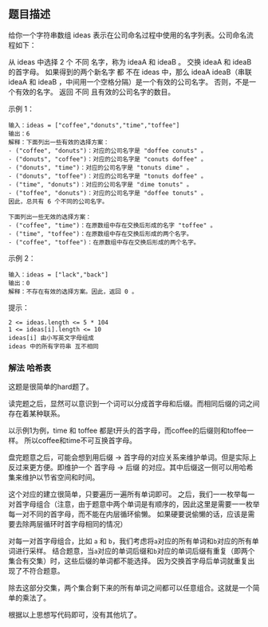 ## 题目描述

给你一个字符串数组 ideas 表示在公司命名过程中使用的名字列表。公司命名流程如下：

从 ideas 中选择 2 个 不同 名字，称为 ideaA 和 ideaB 。
交换 ideaA 和 ideaB 的首字母。
如果得到的两个新名字 都 不在 ideas 中，那么 ideaA ideaB（串联 ideaA 和 ideaB ，中间用一个空格分隔）是一个有效的公司名字。
否则，不是一个有效的名字。
返回 不同 且有效的公司名字的数目。

示例 1：
```
输入：ideas = ["coffee","donuts","time","toffee"]
输出：6
解释：下面列出一些有效的选择方案：
- ("coffee", "donuts")：对应的公司名字是 "doffee conuts" 。
- ("donuts", "coffee")：对应的公司名字是 "conuts doffee" 。
- ("donuts", "time")：对应的公司名字是 "tonuts dime" 。
- ("donuts", "toffee")：对应的公司名字是 "tonuts doffee" 。
- ("time", "donuts")：对应的公司名字是 "dime tonuts" 。
- ("toffee", "donuts")：对应的公司名字是 "doffee tonuts" 。
因此，总共有 6 个不同的公司名字。

下面列出一些无效的选择方案：
- ("coffee", "time")：在原数组中存在交换后形成的名字 "toffee" 。
- ("time", "toffee")：在原数组中存在交换后形成的两个名字。
- ("coffee", "toffee")：在原数组中存在交换后形成的两个名字。
```
示例 2：
```
输入：ideas = ["lack","back"]
输出：0
解释：不存在有效的选择方案。因此，返回 0 。
```

提示：
```
2 <= ideas.length <= 5 * 104
1 <= ideas[i].length <= 10
ideas[i] 由小写英文字母组成
ideas 中的所有字符串 互不相同
```

### 解法 哈希表
这题是很简单的hard题了。

读完题之后，显然可以意识到一个词可以分成首字母和后缀。而相同后缀的词之间存在着某种联系。

以示例1为例，time 和 toffee 都是t开头的首字母，而coffee的后缀则和toffee一样。
所以coffee和time不可互换首字母。

盘完题意之后，可能会想到用后缀 -> 首字母的对应关系来维护单词。但是实际上反过来更方便。即维护一个
首字母 -> 后缀 的对应。其中后缀这一侧可以用哈希集来维护以节省空间和时间。

这个对应的建立很简单，只要遍历一遍所有单词即可。
之后，我们一一枚举每一对首字母组合（注意，由于题意中两个单词是有顺序的，因此这里是需要一一枚举每一对不同的首字母，而不能在内层循环偷懒。
如果硬要说偷懒的话，应该是需要去除两层循环时首字母相同的情况）

对每一对首字母组合，比如 `a` 和 `b`，我们考虑将`a`对应的所有单词和`b`对应的所有单词进行采样。
结合题意，当`a`对应的单词后缀和`b`对应的单词后缀有重复（即两个集合有交集）时，这些后缀的单词都不能选择。
因为交换首字母后单词就重复出现了不符合题意。

除去这部分交集，两个集合剩下来的所有单词之间都可以任意组合。这就是一个简单的乘法了。

根据以上思想写代码即可，没有其他坑了。